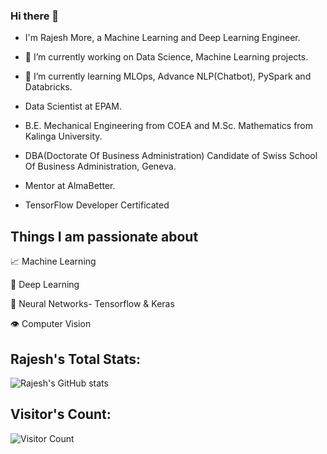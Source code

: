 ### Hi there 👋

- I'm Rajesh More, a Machine Learning and Deep Learning Engineer.
- 🔭 I’m currently working on Data Science, Machine Learning projects.
- 🌱 I’m currently learning MLOps, Advance NLP(Chatbot), PySpark and Databricks.

- Data Scientist at EPAM.
- B.E. Mechanical Engineering from COEA and M.Sc. Mathematics from Kalinga University.
- DBA(Doctorate Of Business Administration) Candidate of Swiss School Of Business Administration, Geneva.
- Mentor at AlmaBetter.
- TensorFlow Developer Certificated

## Things I am passionate about

📈 Machine Learning

🤖 Deep Learning

🧠 Neural Networks- Tensorflow & Keras

👁️ Computer Vision

## Rajesh's Total Stats:

![Rajesh's GitHub stats](https://github-readme-stats.vercel.app/api?username=rajeshmore1&show_icons=true&theme=radical)

## Visitor's Count:

![Visitor Count](https://profile-counter.glitch.me/rajeshmore1/count.svg)

